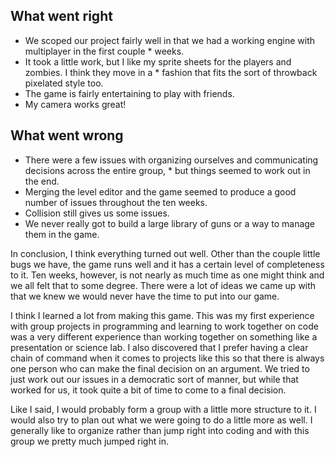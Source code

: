 ## What went right

* We scoped our project fairly well in that we had a working engine with multiplayer in the first couple * weeks. 
* It took a little work, but I like my sprite sheets for the players and zombies. I think they move in a * fashion that fits the sort of throwback pixelated style too. 
* The game is fairly entertaining to play with friends.
* My camera works great!

## What went wrong

* There were a few issues with organizing ourselves and communicating decisions across the entire group, * but things seemed to work out in the end.
* Merging the level editor and the game seemed to produce a good number of issues throughout the ten weeks.
* Collision still gives us some issues.
* We never really got to build a large library of guns or a way to manage them in the game.

In conclusion, I think everything turned out well. Other than the couple little bugs we have, the game runs well and it has a certain level of completeness to it. Ten weeks, however, is not nearly as much time as one might think and we all felt that to some degree. There were a lot of ideas we came up with that we knew we would never have the time to put into our game.

I think I learned a lot from making this game. This was my first experience with group projects in programming and learning to work together on code was a very different experience than working together on something like a presentation or science lab. I also discovered that I prefer having a clear chain of command when it comes to projects like this so that there is always one person who can make the final decision on an argument. We tried to just work out our issues in a democratic sort of manner, but while that worked for us, it took quite a bit of time to come to a final decision.

Like I said, I would probably form a group with a little more structure to it. I would also try to plan out what we were going to do a little more as well. I generally like to organize rather than jump right into coding and with this group we pretty much jumped right in.

